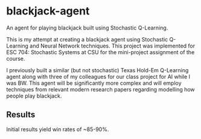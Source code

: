 # blackjack-agent
An agent for playing blackjack built using Stochastic Q-Learning.


This is my attempt at creating a blackjack agent using Stochastic Q-Learning and Neural Network techniques. This project was implemented for ESC 704: Stochastic Systems at CSU for the mini-project assignment of the course.


I previously built a similar (but not stochastic) Texas Hold-Em Q-Learning agent along with three of my colleagues for our class project for AI while I was BW. This agent will be significantly more complex and will employ techniques from relevant modern research papers regarding modelling how people play blackjack.


## Results
Initial results yield win rates of ~85-90%.
